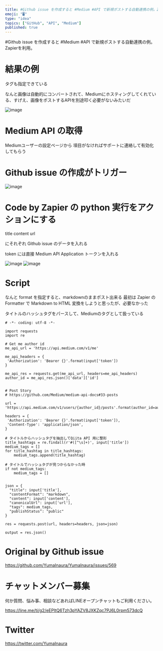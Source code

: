 ```yaml
---
title: #Github issue を作成すると #Medium #API で新規ポストする自動連携の例。Zapierを利用。
emoji: "🖥"
type: "idea"
topics: ["GitHub", "API", "Medium"]
published: true
---
```


#Github issue を作成すると #Medium #API で新規ポストする自動連携の例。Zapierを利用。

# 結果の例

タグも指定できている

なんと画像は自動的にコンバートされて、Mediumにホスティングしてくれている、すげえ、画像をポストするAPIを別途叩く必要がないみたいだ

![image](https://user-images.githubusercontent.com/13635059/52520046-ebe00b00-2ca7-11e9-9bee-33a04d62c491.png)

# Medium API の取得

Mediumユーザーの設定ページから
項目がなければサポートに連絡して有効化してもらう

# Github issue の作成がトリガー

![image](https://user-images.githubusercontent.com/13635059/52520050-fc908100-2ca7-11e9-8f46-456054281b2a.png)

# Code by Zapier の python 実行をアクションにする

title
content
url 

にそれぞれ Github issue のデータを入れる

token には直接 Medium API Application トークンを入れる


![image](https://user-images.githubusercontent.com/13635059/52520058-16ca5f00-2ca8-11e9-8283-84479f2c28fd.png)
![image](https://user-images.githubusercontent.com/13635059/52520062-2184f400-2ca8-11e9-983a-50d4f4419233.png)

# Script

なんと format を指定すると、markdownのままポスト出来る
最初は Zapier  の Formatter で Markdown to HTML 変換をしようと思ったが、必要なかった

タイトルのハッシュタグをパースして、Mediumのタグとして扱っている


```
# -*- coding: utf-8 -*-

import requests
import re

# Get me author id
me_api_url = 'https://api.medium.com/v1/me'

me_api_headers = {
 'Authorization': 'Bearer {}'.format(input['token'])
}

me_api_res = requests.get(me_api_url, headers=me_api_headers)
author_id = me_api_res.json()['data']['id']


# Post Story
# https://github.com/Medium/medium-api-docs#33-posts

url = 'https://api.medium.com/v1/users/{author_id}/posts'.format(author_id=author_id)

headers = {
 'Authorization': 'Bearer {}'.format(input['token']),
 'Content-Type': 'application/json',
}

# タイトルからハッシュタグを抽出してQiita API 用に整形
title_hashtags = re.findall(r'#([^\s]+)', input['title'])
medium_tags = []
for title_hashtag in title_hashtags:
    medium_tags.append(title_hashtag)

# タイトルでハッシュタグが見つからなかった時
if not medium_tags:
    medium_tags = []


json = {
  "title": input['title'],
  "contentFormat": "markdown",
  "content": input['content'],
  "canonicalUrl": input['url'],
  "tags": medium_tags,
  "publishStatus": "public"
}

res = requests.post(url, headers=headers, json=json)

output = res.json()
```



# Original by Github issue

https://github.com/YumaInaura/YumaInaura/issues/569








<!-- Update From Qiita API -->

# チャットメンバー募集


何か質問、悩み事、相談などあればLINEオープンチャットもご利用ください。

https://line.me/ti/g2/eEPltQ6Tzh3pYAZV8JXKZqc7PJ6L0rpm573dcQ





# Twitter


https://twitter.com/YumaInaura


<!-- Update From Qiita API -->


